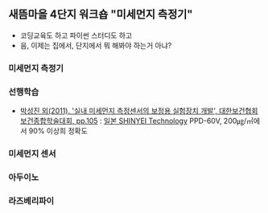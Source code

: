 ## 새뜸마을 4단지 워크숍 "미세먼지 측정기"
- 코딩교육도 하고 파이썬 스터디도 하고
- 음, 이제는 집에서, 단지에서 뭐 해봐야 하는거 아냐?
### 미세먼지 측정기
### 선행학습
- [박성진 외(2011). '실내 미세먼지 측정센서의 보정용 실험장치 개발', 대한보건협회 보건종합학술대회, pp.105](https://kiss.kstudy.com/thesis/thesis-view.asp?key=3229687) : [일본 SHINYEI Technology](https://www.shinyei.co.jp/stc/eng/optical/index.html) PPD-60V, 200㎍/㎥에서 90% 이상희 정확도
### 미세먼지 센서
### 아두이노
### 라즈베리파이
